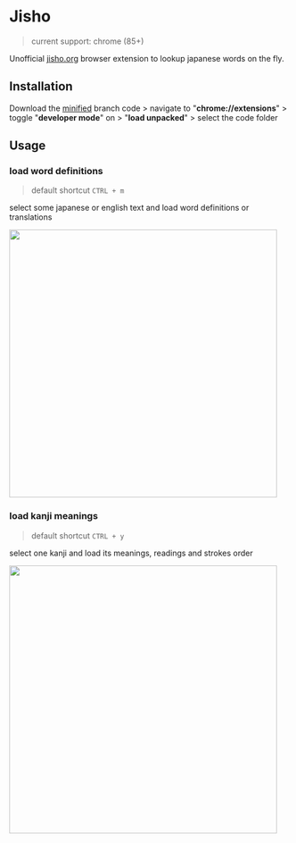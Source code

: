 # Jisho
> current support: chrome (85+)

Unofficial [jisho.org](https://jisho.org) browser extension to lookup japanese words on the fly.

## Installation

Download the [minified](https://github.com/9elt/jisho-on-the-fly/tree/min) branch code > navigate to "**chrome://extensions**" > toggle "**developer mode**" on > "**load unpacked**" > select the code folder

## Usage

### load word definitions
> default shortcut `CTRL + m`

select some japanese or english text 
and load word definitions or translations

<kbd>
<img src="https://github.com/9elt/jisho-on-the-fly/blob/readme_media/media/definition.jpg?v=0002" data-canonical-src="https://github.com/9elt/jisho-on-the-fly/blob/readme_media/media/definition.jpg" width="480" />
</kbd>

### load kanji meanings
> default shortcut `CTRL + y`

select one kanji and load its meanings, readings and strokes order

<kbd>
<img src="https://github.com/9elt/jisho-on-the-fly/blob/readme_media/media/kanji.jpg?v=0002" data-canonical-src="https://github.com/9elt/jisho-on-the-fly/blob/readme_media/media/kanji.jpg" width="480" />
</kbd>

